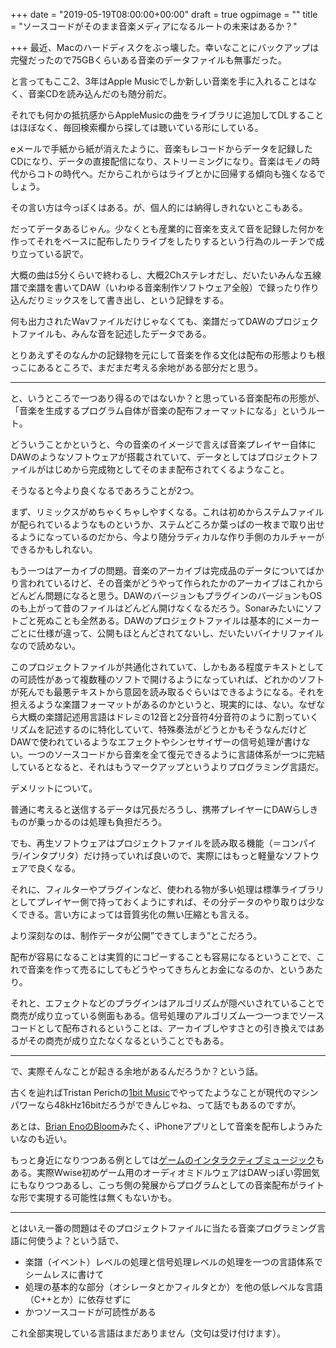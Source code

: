 +++
date = "2019-05-19T08:00:00+00:00"
draft = true
ogpimage = ""
title = "ソースコードがそのまま音楽メディアになるルートの未来はあるか？"

+++
最近、Macのハードディスクをぶっ壊した。幸いなことにバックアップは完璧だったので75GBくらいある音楽のデータファイルも無事だった。

と言ってもここ2、3年はApple Musicでしか新しい音楽を手に入れることはなく、音楽CDを読み込んだのも随分前だ。

それでも何かの抵抗感からAppleMusicの曲をライブラリに追加してDLすることはほぼなく、毎回検索欄から探しては聴いている形にしている。

eメールで手紙から紙が消えたように、音楽もレコードからデータを記録したCDになり、データの直接配信になり、ストリーミングになり。音楽はモノの時代からコトの時代へ。だからこれからはライブとかに回帰する傾向も強くなるでしょう。

その言い方は今っぽくはある。が、個人的には納得しきれないとこもある。

だってデータあるじゃん。少なくとも産業的に音楽を支えて音を記録した何かを作ってそれをベースに配布したりライブをしたりするという行為のルーチンで成り立っている訳で。

大概の曲は5分くらいで終わるし、大概2Chステレオだし、だいたいみんな五線譜で楽譜を書いてDAW（いわゆる音楽制作ソフトウェア全般）で録ったり作り込んだりミックスをして書き出し、という記録をする。

何も出力されたWavファイルだけじゃなくても、楽譜だってDAWのプロジェクトファイルも、みんな音を記述したデータである。

とりあえずそのなんかの記録物を元にして音楽を作る文化は配布の形態よりも根っこにあるところで、まだまだ考える余地がある部分だと思う。

***

と、いうところで一つあり得るのではないか？と思っている音楽配布の形態が、「音楽を生成するプログラム自体が音楽の配布フォーマットになる」というルート。

どういうことかというと、今の音楽のイメージで言えば音楽プレイヤー自体にDAWのようなソフトウェアが搭載されていて、データとしてはプロジェクトファイルがはじめから完成物としてそのまま配布されてくるようなこと。

そうなると今より良くなるであろうことが2つ。

まず、リミックスがめちゃくちゃしやすくなる。これは初めからステムファイルが配られているようなものというか、ステムどころか葉っぱの一枚まで取り出せるようになっているのだから、今より随分ラディカルな作り手側のカルチャーができるかもしれない。

もう一つはアーカイブの問題。音楽のアーカイブは完成品のデータについてばかり言われているけど、その音楽がどうやって作られたかのアーカイブはこれからどんどん問題になると思う。DAWのバージョンもプラグインのバージョンもOSのも上がって昔のファイルはどんどん開けなくなるだろう。Sonarみたいにソフトごと死ぬことも全然ある。DAWのプロジェクトファイルは基本的にメーカーごとに仕様が違って、公開もほとんどされてないし、だいたいバイナリファイルなので読めない。

このプロジェクトファイルが共通化されていて、しかもある程度テキストとしての可読性があって複数種のソフトで開けるようになっていれば、どれかのソフトが死んでも最悪テキストから意図を読み取るぐらいはできるようになる。それを担えるような楽譜フォーマットがあるのかというと、現実的には、ない。なぜなら大概の楽譜記述用言語はドレミの12音と2分音符4分音符のように割っていくリズムを記述するのに特化していて、特殊奏法がどうとかもそうなんだけどDAWで使われているようなエフェクトやシンセサイザーの信号処理が書けない。一つのソースコードから音楽を全て復元できるように言語体系が一つに完結しているとなると、それはもうマークアップというよりプログラミング言語だ。

デメリットについて。

普通に考えると送信するデータは冗長だろうし、携帯プレイヤーにDAWらしきものが乗っかるのは処理も負担だろう。

でも、再生ソフトウェアはプロジェクトファイルを読み取る機能（＝コンパイラ/インタプリタ）だけ持っていれば良いので、実際にはもっと軽量なソフトウェアで良くなる。

それに、フィルターやプラグインなど、使われる物が多い処理は標準ライブラリとしてプレイヤー側で持っておくようにすれば、その分データのやり取りは少なくできる。言い方によっては音質劣化の無い圧縮とも言える。

より深刻なのは、制作データが公開”できてしまう”とこだろう。

配布が容易になることは実質的にコピーすることも容易になるということで、これで音楽を作って売るにしてもどうやってきちんとお金になるのか、というあたり。

それと、エフェクトなどのプラグインはアルゴリズムが隠ぺいされていることで商売が成り立っている側面もある。信号処理のアルゴリズム一つ一つまでソースコードとして配布されるということは、アーカイブしやすさとの引き換えではあるがその商売が成り立たなくなるということでもある。

***

で、実際そんなことが起きる余地があるんだろうか？という話。

古くを辿ればTristan Perichの[1bit Music](http://www.1bitmusic.com/ "1bit music")でやってたようなことが現代のマシンパワーなら48kHz16bitだろうができんじゃね、って話でもあるのですが。

あとは、[Brian EnoのBloom](https://www.generativemusic.com/ "GenerativeMusic")みたく、iPhoneアプリとして音楽を配布しようみたいなのも近い。

もっと身近になりつつある例としては[ゲームのインタラクティブミュージック](https://note.mu/geekdrums/n/naeac6465b1a5 "ゼルダの伝説ブレスオブザワイルドのサントラを買う人が知らないゼルダBGMの裏側")もある。実際Wwise初めゲーム用のオーディオミドルウェアはDAWっぽい雰囲気にもなりつつあるし、こっち側の発展からプログラムとしての音楽配布がライトな形で実現する可能性は無くもないかも。

***

とはいえ一番の問題はそのプロジェクトファイルに当たる音楽プログラミング言語に何使うよ？という話で、

* 楽譜（イベント）レベルの処理と信号処理レベルの処理を一つの言語体系でシームレスに書けて
* 処理の基本的な部分（オシレータとかフィルタとか）を他の低レベルな言語（C++とか）に依存せずに
* かつソースコードが可読性がある

これ全部実現している言語はまだありません（文句は受け付けます）。